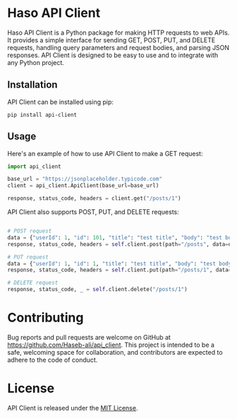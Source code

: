 # Haso API Client

Haso API Client is a Python package for making HTTP requests to web APIs. It provides a simple interface for sending GET, POST, PUT, and DELETE requests, handling query parameters and request bodies, and parsing JSON responses. API Client is designed to be easy to use and to integrate with any Python project.

## Installation

API Client can be installed using pip:
```
pip install api-client
```

## Usage

Here's an example of how to use API Client to make a GET request:

```python
import api_client

base_url = "https://jsonplaceholder.typicode.com"
client = api_client.ApiClient(base_url=base_url)

response, status_code, headers = client.get("/posts/1")


```
API Client also supports POST, PUT, and DELETE requests:
```python

# POST request
data = {"userId": 1, "id": 101, "title": "test title", "body": "test body"}
response, status_code, headers = self.client.post(path="/posts", data=data)

# PUT request
data = {"userId": 1, "id": 1, "title": "test title", "body": "test body"}
response, status_code, headers = self.client.put(path="/posts/1", data=data)

# DELETE request
response, status_code, _ = self.client.delete("/posts/1")
```

#  Contributing
Bug reports and pull requests are welcome on GitHub at https://github.com/Haseb-ali/api_client. This project is intended to be a safe, welcoming space for collaboration, and contributors are expected to adhere to the code of conduct.


# License
API Client is released under the [MIT License](URL).
